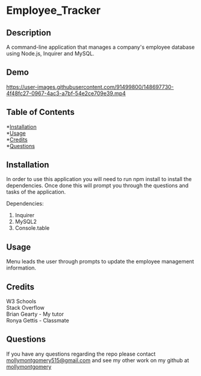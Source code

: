 # Employee_Tracker

  ## Description
  A command-line application that manages a company's employee database using Node.js, Inquirer and MySQL. 
  
  ## Demo
  

https://user-images.githubusercontent.com/91499800/148697730-4f48fc27-0967-4ac3-a7bf-54e2ce709e39.mp4



  ## Table of Contents
  
  *[Installation](#installation)<br>
  *[Usage](#usage)<br>
  *[Credits](#contributions)<br>
  *[Questions](#questions)


  ## Installation
  In order to use this application you will need to run npm install to install the dependencies. Once done this will prompt you through the questions and tasks of the application.

  Dependencies: <br>
  1. Inquirer<br>
  2. MySQL2<br>
  3. Console.table<br>

  ## Usage
  Menu leads the user through prompts to update the employee management information.

  ## Credits
  W3 Schools<br>
  Stack Overflow<br>
  Brian Gearty - My tutor<br>
  Ronya Gettis - Classmate<br>


  ## Questions
  If you have any questions regarding the repo please contact mollymontgomery515@gmail.com and see my other work on my github at [mollymontgomery](https://www.github.com/mollymontgomery) 
